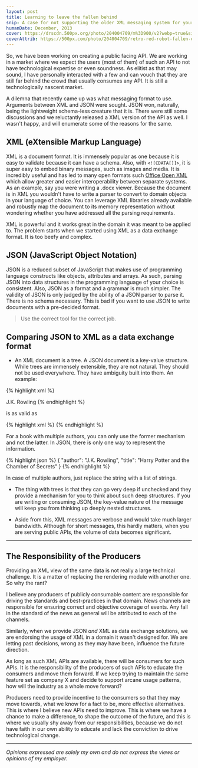 ```yaml
---
layout: post
title: Learning to leave the fallen behind
snip: A case for not supporting the older XML messaging system for your new APIs. Sacrificing backwards compatibility for a better tomorrow.
humanDate: December, 2013
cover: https://drscdn.500px.org/photo/204004709/m%3D900/v2?webp=true&sig=3529e8504dbb60c54e5197aa07fec0e97b0a96d84a03fdf5c9d7b17a0f3ea3f3
coverAttrib: https://500px.com/photo/204004709/retro-red-robot-fallen-over-on-rocks-by-devon-crosby
---
```


So, we have been working on creating a public facing API. We are working in a
market where we expect the users (most of them) of such an API to not have
technological expertise or even soundness. As elitist as that may sound, I have
personally interacted with a few and can vouch that they are still far behind
the crowd that usually consumes any API. It is still a technologically nascent
market.

A dilemna that recently came up was what messaging format to use. Arguments
between XML and JSON were sought. JSON won, naturally, being the lightweight
schema-less creature that it is. There were still some discussions and we
reluctantly released a XML version of the API as well. I wasn't happy, and will
enumerate some of the reasons for the same.

## XML (eXtensible Markup Language)

XML is a document format. It is immensely popular as one because it is easy to
validate because it can have a schema. Also, with `<![CDATA[]]>`, it is super
easy to embed binary messages, such as images and media. It is incredibly
useful and has led to many open formats such [Office Open XML][docx] which
allow greater and easier interoperability between separate systems. As an
example, say you were writing a .docx viewer. Because the document is in XML
you wouldn't have to write a parser to convert to domain objects in your
language of choice. You can leverage XML libraries already available and
robustly map the document to its memory representation without wondering
whether you have addressed all the parsing requirements.

XML is powerful and it works great in the domain it was meant to be applied to.
The problem starts when we started using XML as a data exchange format. It is
too beefy and complex.

## JSON (JavaScript Object Notation)

JSON is a reduced subset of JavaScript that makes use of programming language
constructs like objects, attributes and arrays. As such, parsing JSON into data
structures in the programming language of your choice is consistent. Also, JSON
as a format and a grammar is much simpler. The validity of JSON is only judged
by the ability of a JSON parser to parse it. There is no schema necessary. This
is bad if you want to use JSON to write documents with a pre-decided format.

<blockquote>Use the correct tool for the correct job.</blockquote>

## Comparing JSON to XML as a data exchange format

* An XML document is a tree. A JSON document is a key-value structure. While
trees are immensely extensible, they are not natural. They should not be used
everywhere. They have ambiguity built into them. An example:

{% highlight xml %}
<book>
  <title>Harry Potter and the Chamber of Secrets</title>
  <author>J.K. Rowling</author>
</book>
{% endhighlight %}

is as valid as

{% highlight xml %}
<book title="Harry Potter and the Chamber of Secrets" author="J.K. Rowling"/>
{% endhighlight %}

For a book with multiple authors, you can only use the former mechanism and not
the latter. In JSON, there is only one way to represent the information.

{% highlight json %}
{
  "author": "J.K. Rowling",
  "title":  "Harry Potter and the Chamber of Secrets"
}
{% endhighlight %}

In case of multiple authors, just replace the string with a list of strings.

* The thing with trees is that they can go very deep if unchecked and they
provide a mechanism for you to think about such deep structures. If you are
writing or consuming JSON, the key-value nature of the message will keep you 
from thinking up deeply nested structures.

* Aside from this, XML messages are verbose and would take much larger bandwidth.
Although for short messages, this hardly matters, when you are serving public
APIs, the volume of data becomes significant.

<hr>

## The Responsibility of the Producers

Providing an XML view of the same data is not really a large technical
challenge. It is a matter of replacing the rendering module with another one.
So why the rant?

I believe any producers of publicly consumable content are responsible for
driving the standards and best-practices in that domain. News channels are
responsible for ensuring correct and objective coverage of events. Any fall in
the standard of the news as general will be attributed to each of the channels.

Similarly, when we provide JSON *and* XML as data exchange solutions, we are
endorsing the usage of XML in a domain it wasn't designed for. We are letting
past decisions, wrong as they may have been, influence the future direction.

As long as such XML APIs are available, there will be consumers for such APIs.
It is the responsibility of the producers of such APIs to educate the consumers
and move them forward. If we keep trying to maintain the same feature set as
company X and decide to support arcane usage patterns, how will the industry as
a whole move forward?

Producers need to provide incentive to the consumers so that they may move
towards, what we know for a fact to be, more effective alternatives. This is
where I believe new APIs need to improve. This is where we have a chance to
make a difference, to shape the outcome of the future, and this is where we
usually shy away from our responsibilities, because we do not have faith in our
own ability to educate and lack the conviction to drive technological change.

<hr>

*Opinions expressed are solely my own and do not express the views or opinions
of my employer.*


[docx]: http://en.wikipedia.org/wiki/Office_Open_XML


